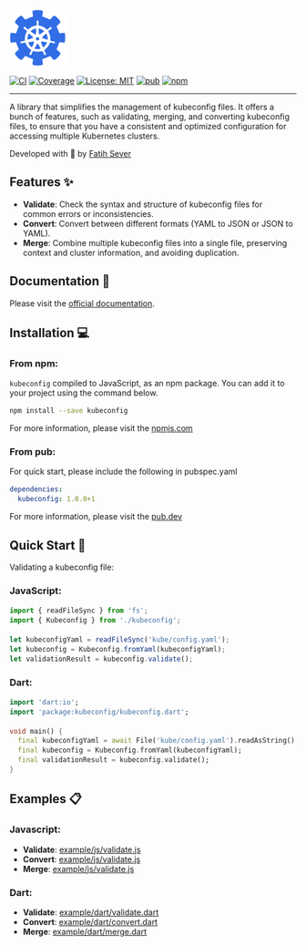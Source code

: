 [![Kubeconfig Logo][kubeconfig_logo]][kubeconfig_link]

[![CI][ci_badge]][ci_link]
[![Coverage][coverage_badge]][coverage_link]
[![License: MIT][license_badge]][license_link]
[![pub][pub_badge]][pub_link]
[![npm][npm_badge]][npm_link]

---
A library that simplifies the management of kubeconfig files. It offers a bunch of features, such as validating, merging, and converting kubeconfig files, to ensure that you have a consistent and optimized configuration for accessing multiple Kubernetes clusters.

Developed with 💙 by [Fatih Sever][fatihsever_link]

## Features ✨
- **Validate**: Check the syntax and structure of kubeconfig files for common errors or inconsistencies.
- **Convert**: Convert between different formats (YAML to JSON or JSON to YAML).
- **Merge**: Combine multiple kubeconfig files into a single file, preserving context and cluster information, and avoiding duplication.

## Documentation 📝
Please visit the [official documentation][docs_link].

## Installation 💻
### From npm:
`kubeconfig` compiled to JavaScript, as an npm package. You can add it to your project using the command below.
```bash
npm install --save kubeconfig
```

For more information, please visit the [npmjs.com](https://www.npmjs.com/package/kubeconfig)

### From pub:
For quick start, please include the following in pubspec.yaml
```yaml
dependencies:
  kubeconfig: 1.0.0+1
```
For more information, please visit the [pub.dev](https://pub.dev/packages/kubeconfig/install)

## Quick Start 🚀

Validating a kubeconfig file:

### JavaScript:
```javascript
import { readFileSync } from 'fs';
import { Kubeconfig } from './kubeconfig';

let kubeconfigYaml = readFileSync('kube/config.yaml');
let kubeconfig = Kubeconfig.fromYaml(kubeconfigYaml);
let validationResult = kubeconfig.validate();
```

### Dart:
```dart
import 'dart:io';
import 'package:kubeconfig/kubeconfig.dart';

void main() {
  final kubeconfigYaml = await File('kube/config.yaml').readAsString();
  final kubeconfig = Kubeconfig.fromYaml(kubeconfigYaml);
  final validationResult = kubeconfig.validate();
}
```

## Examples 📋
### Javascript:
- **Validate**: [example/js/validate.js](example/validate.js)
- **Convert**: [example/js/validate.js](example/validate.js)
- **Merge**: [example/js/validate.js](example/validate.js)

### Dart:
- **Validate**: [example/dart/validate.dart](example/validate.dart)
- **Convert**: [example/dart/convert.dart](example/convert.dart)
- **Merge**: [example/dart/merge.dart](example/merge.dart)

[kubeconfig_logo]: assets/logo.svg
[kubeconfig_link]: https://fatihsever.github.io/kubeconfig-lib/
[ci_badge]: https://github.com/fatihsever/kubeconfig-lib/actions/workflows/ci.yml/badge.svg?branch=main
[ci_link]: https://github.com/fatihsever/kubeconfig-lib/actions/workflows/ci.yml
[coverage_badge]: https://codecov.io/github/fatihsever/kubeconfig-lib/badges/coverage.svg?branch=main
[coverage_link]: https://codecov.io/github/fatihsever/kubeconfig-lib/badges?branch=master
[license_badge]: https://img.shields.io/badge/license-MIT-blue.svg
[license_link]: https://opensource.org/licenses/MIT
[pub_badge]: https://img.shields.io/pub/v/kubeconfig
[pub_link]: https://pub.dev/packages/kubeconfig
[npm_badge]: https://img.shields.io/npm/v/kubeconfig
[npm_link]: https://www.npmjs.com/package/kubeconfig
[fatihsever_link]: https://fatihsever.com/
[docs_link]: https://fatihsever.github.io/kubeconfig-lib/
